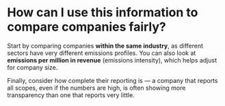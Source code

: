# How can I use this information to compare companies fairly?

Start by comparing companies **within the same industry**, as different sectors have very different emissions profiles. You can also look at **emissions per million in revenue** (emissions intensity), which helps adjust for company size.

Finally, consider how complete their reporting is — a company that reports all scopes, even if the numbers are high, is often showing more transparency than one that reports very little.
